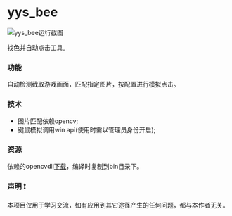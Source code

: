 # yys_bee

![yys_bee运行截图](https://gitee.com/uploads/images/2018/0314/154238_5d7498f6_302533.png "QQ图片20180314154101.png")

找色并自动点击工具。
### 功能
自动检测截取游戏画面，匹配指定图片，按配置进行模拟点击。
### 技术


- 图片匹配依赖opencv;
- 键鼠模拟调用win api(使用时需以管理员身份开启);
### 资源
依赖的opencvdll[下载](https://pan.baidu.com/s/18A_EX5tYkKkd5jW3ckA2sA)，编译时复制到bin目录下。

### 声明 :exclamation: 
本项目仅用于学习交流，如有应用到其它途径产生的任何问题，都与本作者无关。